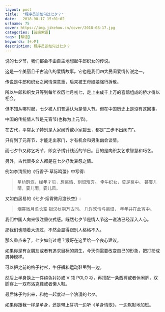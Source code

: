 ```yaml
---
layout: post
title:  "程序员该如何过七夕？"
date:   2018-08-17 15:01:02
urlname: 75
cover: https://img.jikehou.cn/cover/2018-08-17.jpg
categories: [苔痕絮语]
tags: [絮语]
keywords: [七夕]
description: 程序员该如何过七夕？
---
```

说的七夕节，我们都会不由自主地想起牛郎织女的传说。

这是一个美丽且千古流传的爱情故事。它也是我们四大民间爱情传说之一。

传说是牛郎和织女之间情深意重，后来被王母娘娘强行拆散。

所以牛郎和织女只等到每年农历七月初七，走上由成千上万的喜鹊组成的桥才得以相会。
<!-- more -->
但不知从哪时起，七夕被人们普遍认为是情人节。但在中国历史上是没有这回事。

中国的传统情人节是元宵节(也称为上元节)。

在古代，平常女子特别是大家闺秀或小家碧玉，都是"三步不出闺门"。

只有到了元宵节，才能走出家门，才有机会和男生幽会谈情。

而七夕节又称乞巧节，即女子绣针线活的节日。目的是向织女乞求智慧和巧艺。

另外，古代很多文人都是在七夕抒发哀怨之情。

例如李清照的《行香子·草际鸣蛩》中写得:

> 星桥鹊驾，经年才见，想离情、别恨难穷。
> 牵牛织女，莫是离中。
> 甚霎儿晴，霎儿雨，霎儿风。


又如白居易的《七夕·烟霄微月澹长空》:
> 烟霄微月澹长空
> 银汉秋期万古同。
> 几许欢情与离恨，
> 年年并在此宵中。

我们中国人向来很注重仪式感。既然七夕节是情人节这一说法已经深入人心。

那我们也随着大流过，不然会显得跟别人格格不入。

那么重点来了，七夕如何过呢？猴哥在这里给一个良心建议。

如果你是有女朋友或者有追求目标的男生，今天你需要改变自己的形象，把打扮成男神模样。

可以把之前的格子衬衫，牛仔裤和运动鞋甩到一边。

然后上半身换上一件纯色衬衫或 V 领 POLO 衫，再搭配一条西裤或者休闲裤，双脚穿上一双布洛克鞋或者懒人鞋。

最后妹子约出来，和她一起度过一个浪漫的七夕。

如果你跟我一样是单身，还是带上耳机一边听《单身情歌》，一边默默地加班。

